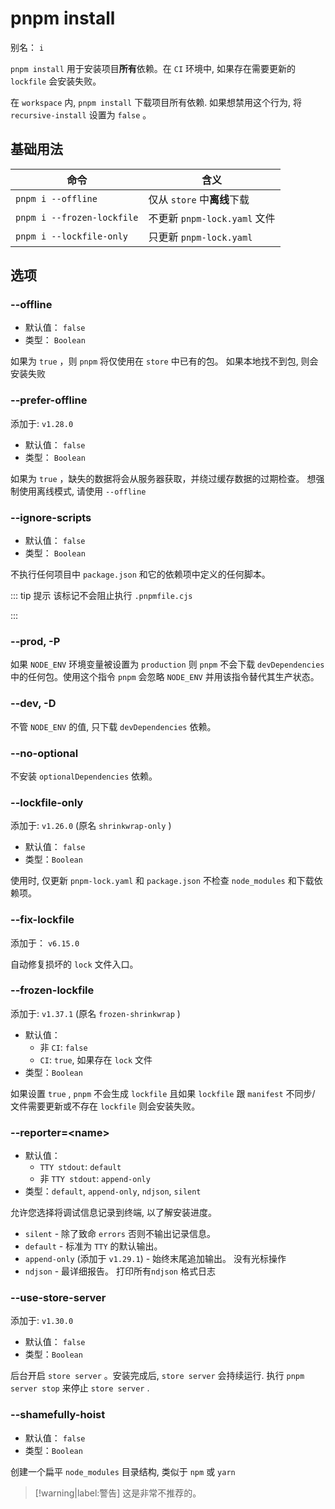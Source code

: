 # pnpm install

别名： `i`

`pnpm install` 用于安装项目**所有**依赖。在 `CI` 环境中, 如果存在需要更新的 `lockfile` 会安装失败。

在 `workspace` 内, `pnpm install` 下载项目所有依赖. 如果想禁用这个行为, 将 `recursive-install` 设置为 `false` 。

## 基础用法

|命令|含义|
|-----|-----|
| `pnpm i --offline` |仅从 `store` 中**离线**下载|
| `pnpm i --frozen-lockfile` |不更新 `pnpm-lock.yaml` 文件|
| `pnpm i --lockfile-only` |只更新 `pnpm-lock.yaml` |

## 选项

### --offline​

* 默认值： `false`
* 类型： `Boolean`

如果为 `true` ，则 `pnpm` 将仅使用在 `store` 中已有的包。 如果本地找不到包, 则会安装失败

### --prefer-offline​

添加于: `v1.28.0`

* 默认值： `false`
* 类型： `Boolean`

如果为 `true` ，缺失的数据将会从服务器获取，并绕过缓存数据的过期检查。 想强制使用离线模式, 请使用 `--offline`

### --ignore-scripts​

* 默认值： `false`
* 类型： `Boolean`

不执行任何项目中 `package.json` 和它的依赖项中定义的任何脚本。

::: tip 提示
该标记不会阻止执行 `.pnpmfile.cjs`

:::

### --prod, -P​

如果 `NODE_ENV` 环境变量被设置为 `production` 则 `pnpm` 不会下载 `devDependencies` 中的任何包。使用这个指令 `pnpm` 会忽略 `NODE_ENV` 并用该指令替代其生产状态。

### --dev, -D​

不管 `NODE_ENV` 的值, 只下载 `devDependencies` 依赖。

### --no-optional​

不安装 `optionalDependencies` 依赖。

### --lockfile-only​

添加于: `v1.26.0` (原名 `shrinkwrap-only` )

* 默认值： `false`
* 类型：`Boolean`

使用时, 仅更新 `pnpm-lock.yaml` 和 `package.json` 不检查 `node_modules` 和下载依赖项。

### --fix-lockfile​

添加于： `v6.15.0`

自动修复损坏的 `lock` 文件入口。

### --frozen-lockfile​

添加于: `v1.37.1` (原名 `frozen-shrinkwrap` )

* 默认值：
  + 非 `CI`: `false`
  + `CI`: `true`, 如果存在 `lock` 文件
* 类型：`Boolean`

如果设置 `true` , `pnpm` 不会生成 `lockfile` 且如果 `lockfile` 跟 `manifest` 不同步/ 文件需要更新或不存在 `lockfile` 则会安装失败。

### --reporter=\<name\>​

* 默认值：
  + `TTY stdout`: `default`
  + 非 `TTY stdout`: `append-only`
* 类型：`default`, `append-only`, `ndjson`, `silent`

允许您选择将调试信息记录到终端, 以了解安装进度。

* `silent` - 除了致命 `errors` 否则不输出记录信息。
* `default` - 标准为 `TTY` 的默认输出。
* `append-only` (添加于 `v1.29.1`) - 始终末尾追加输出。 没有光标操作
* `ndjson` - 最详细报告。 打印所有`ndjson` 格式日志

### --use-store-server​

添加于: `v1.30.0`

* 默认值： `false`
* 类型：`Boolean`

后台开启 `store server` 。安装完成后, `store server` 会持续运行. 执行 `pnpm server stop` 来停止 `store server` .

### --shamefully-hoist​

* 默认值： `false`
* 类型：`Boolean`

创建一个扁平 `node_modules` 目录结构, 类似于 `npm` 或 `yarn`

> [!warning|label:警告]
> 这是非常不推荐的。

